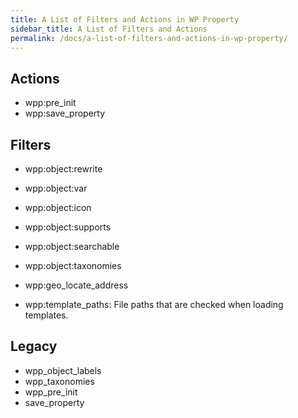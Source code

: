 ```yaml
---
title: A List of Filters and Actions in WP Property
sidebar_title: A List of Filters and Actions
permalink: /docs/a-list-of-filters-and-actions-in-wp-property/
---
```


## Actions
* wpp:pre_init
* wpp:save_property

## Filters
* wpp:object:rewrite
* wpp:object:var
* wpp:object:icon
* wpp:object:supports
* wpp:object:searchable
* wpp:object:taxonomies

* wpp:geo_locate_address
* wpp:template_paths: File paths that are checked when loading templates.

## Legacy
* wpp_object_labels
* wpp_taxonomies
* wpp_pre_init
* save_property
